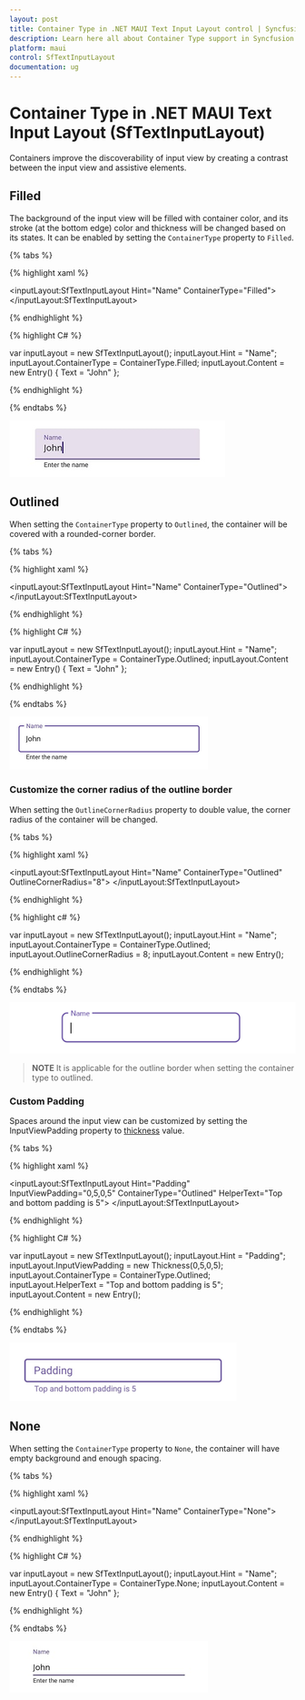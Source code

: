 ```yaml
---
layout: post
title: Container Type in .NET MAUI Text Input Layout control | Syncfusion
description: Learn here all about Container Type support in Syncfusion .NET MAUI Text Input Layout (SfTextInputLayout) control and more.
platform: maui
control: SfTextInputLayout
documentation: ug
---
```


# Container Type in .NET MAUI Text Input Layout (SfTextInputLayout)

Containers improve the discoverability of input view by creating a contrast between the input view and assistive elements.

## Filled

The background of the input view will be filled with container color, and its stroke (at the bottom edge) color and thickness will be changed based on its states. It can be enabled by setting the `ContainerType` property to `Filled`.

{% tabs %} 

{% highlight xaml %} 

<inputLayout:SfTextInputLayout Hint="Name"
                               ContainerType="Filled">
    <Entry Text="John" />
</inputLayout:SfTextInputLayout>  

{% endhighlight %}

{% highlight C# %} 

var inputLayout = new SfTextInputLayout();
inputLayout.Hint = "Name";
inputLayout.ContainerType = ContainerType.Filled;
inputLayout.Content = new Entry() { Text = "John" }; 

{% endhighlight %}

{% endtabs %}

![Filled type](images/ContainerType/Filled_Focused.jpg)

## Outlined

When setting the `ContainerType` property to `Outlined`, the container will be covered with a rounded-corner border.

{% tabs %} 

{% highlight xaml %} 

<inputLayout:SfTextInputLayout Hint="Name"
                               ContainerType="Outlined">
    <Entry Text="John" />
</inputLayout:SfTextInputLayout>  
 

{% endhighlight %}

{% highlight C# %} 

var inputLayout = new SfTextInputLayout();
inputLayout.Hint = "Name";
inputLayout.ContainerType = ContainerType.Outlined;
inputLayout.Content = new Entry() { Text = "John" }; 

{% endhighlight %}

{% endtabs %}

![Outlined type](images/ContainerType/Outlined.png)

### Customize the corner radius of the outline border 

When setting the `OutlineCornerRadius` property to double value, the corner radius of the container will be changed.

{% tabs %}

{% highlight xaml %}

<inputLayout:SfTextInputLayout Hint="Name" 
                               ContainerType="Outlined"
                               OutlineCornerRadius="8">
    <Entry />
</inputLayout:SfTextInputLayout>  
			
{% endhighlight %}

{% highlight c# %}

var inputLayout = new SfTextInputLayout();
inputLayout.Hint = "Name";
inputLayout.ContainerType = ContainerType.Outlined;
inputLayout.OutlineCornerRadius = 8;
inputLayout.Content = new Entry(); 

{% endhighlight %}

{% endtabs %}

![OutlineCornerRadius img](images/ContainerType/CornerRadius.png)

>**NOTE**
It is applicable for the outline border when setting the container type to outlined.

### Custom Padding

Spaces around the input view can be customized by setting the InputViewPadding property to [thickness](https://learn.microsoft.com/en-us/dotnet/api/microsoft.maui.thickness) value.

{% tabs %} 

{% highlight xaml %} 

<inputLayout:SfTextInputLayout Hint="Padding"
                               InputViewPadding="0,5,0,5" 
                               ContainerType="Outlined"
                               HelperText="Top and bottom padding is 5">
    <Entry />
 </inputLayout:SfTextInputLayout> 

{% endhighlight %}

{% highlight C# %} 

var inputLayout = new SfTextInputLayout();
inputLayout.Hint = "Padding";
inputLayout.InputViewPadding = new Thickness(0,5,0,5);
inputLayout.ContainerType = ContainerType.Outlined;
inputLayout.HelperText = "Top and bottom padding is 5";
inputLayout.Content = new Entry(); 

{% endhighlight %}

{% endtabs %}

![Padding customization around the input view](images/ContainerType/padingg.png)

## None

When setting the `ContainerType` property to `None`, the container will have empty background and enough spacing.

{% tabs %} 

{% highlight xaml %} 

<inputLayout:SfTextInputLayout Hint="Name" 
                               ContainerType="None">
    <Entry Text="John" />
</inputLayout:SfTextInputLayout>  
 

{% endhighlight %}

{% highlight C# %} 

var inputLayout = new SfTextInputLayout();
inputLayout.Hint = "Name";
inputLayout.ContainerType = ContainerType.None;
inputLayout.Content = new Entry() { Text = "John" }; 

{% endhighlight %}

{% endtabs %}

![None type](images/ContainerType/None_focused.jpg)